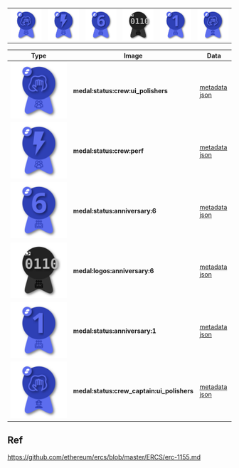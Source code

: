 |                                                                     |                                                                       |                                                                        |                                                                       |                                                                       |                                                                       |
|---------------------------------------------------------------------|-----------------------------------------------------------------------|------------------------------------------------------------------------|-----------------------------------------------------------------------|-----------------------------------------------------------------------|-----------------------------------------------------------------------|
| <img alt="Sample medal" src="/src/composites/manual/composite.svg"> | <img alt="Sample medal" src="/src/composites/manual/composite_2.svg"> | <img alt="Sample medal" src="/src/composites/manual/composite_3_.svg"> | <img alt="Sample medal" src="/src/composites/manual/composite_4.svg"> | <img alt="Sample medal" src="/src/composites/manual/composite_5.svg"> | <img alt="Sample medal" src="/src/composites/manual/composite_6.svg"> |



| Type                                                                   | Image                                       | Data                                                             |
|------------------------------------------------------------------------|---------------------------------------------|------------------------------------------------------------------|
| <img alt="Sample medal" src="/src/composites/manual/composite.svg">    | **medal:status:crew:ui_polishers**          | [metadata json](metadata/medal.status.crew.ui_polishers.json)    |
| <img alt="Sample medal" src="/src/composites/manual/composite_2.svg">  | **medal:status:crew:perf**                  | [metadata json](metadata/medal.status.crew.perf.json)            |
| <img alt="Sample medal" src="/src/composites/manual/composite_3_.svg"> | **medal:status:anniversary:6**              | [metadata json](metadata/medal.status.anniversary.6.json)        |
| <img alt="Sample medal" src="/src/composites/manual/composite_4.svg">  | **medal:logos:anniversary:6**               | [metadata json](metadata/medal.logos.anniversary.6.json)         |
| <img alt="Sample medal" src="/src/composites/manual/composite_5.svg">  | **medal:status:anniversary:1**              | [metadata json](metadata/medal.status.anniversary.1.json)        |
| <img alt="Sample medal" src="/src/composites/manual/composite_6.svg">  | **medal:status:crew_captain:ui_polishers**  | [metadata json](metadata/medal.status.captain.ui_polishers.json) |

## Ref

https://github.com/ethereum/ercs/blob/master/ERCS/erc-1155.md